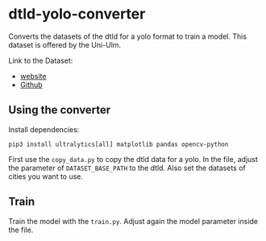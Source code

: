 # dtld-yolo-converter

Converts the datasets of the dtld for a yolo format to train a model. This dataset is offered by the Uni-Ulm.

Link to the Dataset: 
- [website](https://www.uni-ulm.de/en/in/institute-of-measurement-control-and-microtechnology/research/data-sets/driveu-traffic-light-dataset/)
- [Github](https://github.com/julimueller/dtld_parsing)

## Using the converter

Install dependencies: 

```
pip3 install ultralytics[all] matplotlib pandas opencv-python
```

First use the ```copy_data.py``` to copy the dtld data for a yolo. In the file, adjust the parameter of ```DATASET_BASE_PATH```
to the dtld. Also set the datasets of cities you want to use. 

## Train

Train the model with the ```train.py```. Adjust again the model parameter inside the file. 
